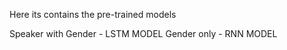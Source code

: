 Here its contains the pre-trained models 

Speaker with Gender - LSTM MODEL
Gender only  - RNN MODEL

